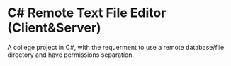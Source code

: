 # C# Remote Text File Editor (Client&Server)
 A college project in C#, with the requerment to use a remote database/file directory and have permissions separation.
